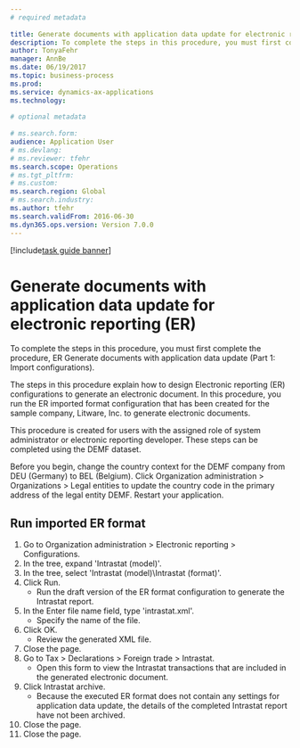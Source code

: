 ```yaml
--- 
# required metadata 
 
title: Generate documents with application data update for electronic reporting (ER)
description: To complete the steps in this procedure, you must first complete the procedure, ER Generate documents with application data update (Part 1 - Import configurations). 
author: TonyaFehr 
manager: AnnBe 
ms.date: 06/19/2017
ms.topic: business-process 
ms.prod:  
ms.service: dynamics-ax-applications 
ms.technology:  
 
# optional metadata 
 
# ms.search.form:   
audience: Application User 
# ms.devlang:  
# ms.reviewer: tfehr 
ms.search.scope: Operations 
# ms.tgt_pltfrm:  
# ms.custom:  
ms.search.region: Global
# ms.search.industry: 
ms.author: tfehr 
ms.search.validFrom: 2016-06-30 
ms.dyn365.ops.version: Version 7.0.0 
---
```


[!include[task guide banner](../../includes/task-guide-banner.md)]

# Generate documents with application data update for electronic reporting (ER)

To complete the steps in this procedure, you must first complete the procedure, ER Generate documents with application data update (Part 1: Import configurations).

The steps in this procedure explain how to design Electronic reporting (ER) configurations to generate an electronic document. In this procedure, you run the ER imported format configuration that has been created for the sample company, Litware, Inc. to generate electronic documents.

This procedure is created for users with the assigned role of system administrator or electronic reporting developer. These steps can be completed using the DEMF dataset. 

Before you begin, change the country context for the DEMF company from DEU (Germany) to BEL (Belgium). Click Organization administration > Organizations > Legal entities to update the country code in the primary address of the legal entity DEMF. Restart your application.


## Run imported ER format
1. Go to Organization administration > Electronic reporting > Configurations.
2. In the tree, expand 'Intrastat (model)'.
3. In the tree, select 'Intrastat (model)\Intrastat (format)'.
4. Click Run.
    * Run the draft version of the ER format configuration to generate the Intrastat report.  
5. In the Enter file name field, type 'intrastat.xml'.
    * Specify the name of the file.  
6. Click OK.
    * Review the generated XML file.  
7. Close the page.
8. Go to Tax > Declarations > Foreign trade > Intrastat.
    * Open this form to view the Intrastat transactions that are included in the generated electronic document.  
9. Click Intrastat archive.
    * Because the executed ER format does not contain any settings for application data update, the details of the completed Intrastat report have not been archived.  
10. Close the page.
11. Close the page.

